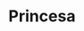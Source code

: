 ---
title: Princesa
date: 
draft: false

# descripcion
description : Princesa

materials: Plata 925

color: Plateado

dimensions: 2 cm

code: 01-03-0259

type: "Aros"

categories: []

# Images
# first image will be shown in the product page
images:
  # - image: "images/path_to_image"
  # La ubicacion de las imagenes es imagenes/Aros/Aros.Microcubic/01-03-0259-princesa
  - image: "./images/aros/microcubic/01-03-0259-princesa_a.jpeg"
  - image: "./images/aros/microcubic/01-03-0259-princesa_b.jpeg"
---